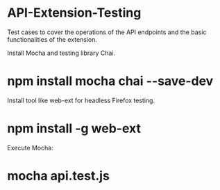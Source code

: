 # API-Extension-Testing
Test cases to cover the operations of the API endpoints and the basic functionalities of the extension.

Install Mocha and testing library Chai.
 # npm install mocha chai --save-dev

 Install tool like web-ext for headless Firefox testing.
 # npm install -g web-ext

 Execute Mocha:
 # mocha api.test.js
